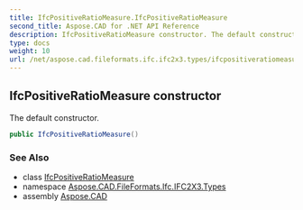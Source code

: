 ```yaml
---
title: IfcPositiveRatioMeasure.IfcPositiveRatioMeasure
second_title: Aspose.CAD for .NET API Reference
description: IfcPositiveRatioMeasure constructor. The default constructor
type: docs
weight: 10
url: /net/aspose.cad.fileformats.ifc.ifc2x3.types/ifcpositiveratiomeasure/ifcpositiveratiomeasure/
---
```

## IfcPositiveRatioMeasure constructor

The default constructor.

```csharp
public IfcPositiveRatioMeasure()
```

### See Also

* class [IfcPositiveRatioMeasure](../)
* namespace [Aspose.CAD.FileFormats.Ifc.IFC2X3.Types](../../ifcpositiveratiomeasure/)
* assembly [Aspose.CAD](../../../)


